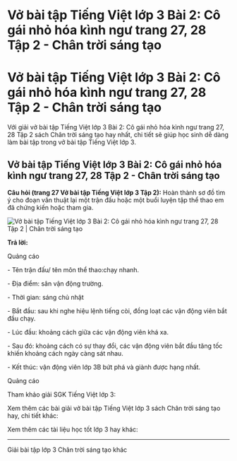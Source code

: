 # Vở bài tập Tiếng Việt lớp 3 Bài 2: Cô gái nhỏ hóa kình ngư trang 27, 28 Tập 2 - Chân trời sáng tạo

# Vở bài tập Tiếng Việt lớp 3 Bài 2: Cô gái nhỏ hóa kình ngư trang 27, 28 Tập 2 - Chân trời sáng tạo

Với giải vở bài tập Tiếng Việt lớp 3 Bài 2: Cô gái nhỏ hóa kình ngư trang 27, 28 Tập 2 sách Chân trời sáng tạo hay nhất, chi tiết sẽ giúp học sinh dễ dàng làm bài tập trong vở bài tập Tiếng Việt lớp 3.

## Vở bài tập Tiếng Việt lớp 3 Bài 2: Cô gái nhỏ hóa kình ngư trang 27, 28 Tập 2 - Chân trời sáng tạo

**Câu hỏi (trang 27 Vở bài tập Tiếng Việt lớp 3 Tập 2):** Hoàn thành sơ đồ tìm ý cho đoạn văn thuật lại một trận đấu hoặc một buổi luyện tập thể thao em đã chứng kiến hoặc tham gia.

![Vở bài tập Tiếng Việt lớp 3 Bài 2: Cô gái nhỏ hóa kình ngư trang 27, 28 Tập 2 | Chân trời sáng tạo](https://vietjack.com/vbt-tieng-viet-3-ct/images/bai-2-co-gai-nho-hoa-kinh-ngu.PNG)

**Trả lời:**

Quảng cáo

\- Tên trận đấu/ tên môn thể thao:chạy nhanh.

\- Địa điểm: sân vận động trường.

\- Thời gian: sáng chủ nhật

\- Bắt đầu: sau khi nghe hiệu lệnh tiếng còi, đồng loạt các vận động viên bắt đầu chạy.

\- Lúc đầu: khoảng cách giữa các vận động viên khá xa.

\- Sau đó: khoảng cách có sự thay đổi, các vận động viên bắt đầu tăng tốc khiến khoảng cách ngày càng sát nhau.

\- Kết thúc: vận động viên lớp 3B bứt phá và giành được hạng nhất.

Quảng cáo

Tham khảo giải SGK Tiếng Việt lớp 3:

Xem thêm các bài giải vở bài tập Tiếng Việt lớp 3 sách Chân trời sáng tạo hay, chi tiết khác:

Xem thêm các tài liệu học tốt lớp 3 hay khác:

* * *

Giải bài tập lớp 3 Chân trời sáng tạo khác
